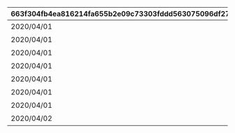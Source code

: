 |663f304fb4ea816214fa655b2e09c73303fddd563075096df278485220d411da|0ef882c4181efd0d5d1d8804fbcf5f80741b71c443dddc9476f04cf72d19af61|07f9bcba8fc6cfb0760521dcfbf9f92fd084ffab422f42e1ee9a73fc484e6df5|480774624268ef42147a7f6b50accd91fd3767fc99cf4dc1c22819689aa9508b|c515b915089b65a96ccf92188f021fce99c668716facc4b9d4c96b7fdcf71493|cdee025de89e84dccf9521dbdf415a6bb6265e6c2426fab61608f4a044cdcfcf|0f4696f1a59513731a573deca05a36635ff5c33333efe3a7469bac2f95fc766c|1826baba6c5f2bb80791b81843ad6fbd6958dd76d96d56a409cd2fe1b87ef7ec|a99f6963d591fa1b28ee66cb8a7e62f9267da4bb3a3c70ad9742938066849f57|
| --- | --- | --- | --- | --- | --- | --- | --- | --- |
|2020/04/01|1002|0|4007001|2020/04/02|バトル オブ ランドソル|1|1|2020/04/01 23:59:59|
|2020/04/01|1002|1002001|0|2020/04/02|バトル オブ ランドソル|2|0|2020/04/01 23:59:59|
|2020/04/01|1002|0|4007001|0|バトル オブ ランドソル|3|2|2020/04/01 23:59:59|
|2020/04/01|1002|0|4007002|0|バトル オブ ランドソル|4|0|2020/04/01 23:59:59|
|2020/04/01|1002|0|4007003|0|バトル オブ ランドソル|5|0|2020/04/01 23:59:59|
|2020/04/01|1002|0|4007004|0|バトル オブ ランドソル|6|0|2020/04/01 23:59:59|
|2020/04/01|1002|0|0|2020/04/02|バトル オブ ランドソル|7|0|2020/04/01 23:59:59|
|2020/04/02|1002|0|4007005|0|バトル オブ ランドソル|8|0|2020/04/08 23:59:59|